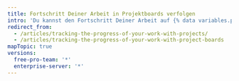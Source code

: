 ```yaml
---
title: Fortschritt Deiner Arbeit in Projektboards verfolgen
intro: 'Du kannst den Fortschritt Deiner Arbeit auf {% data variables.product.product_name %} verfolgen und priorisieren, indem Du ein Projektboard mit zugehörigen Issues, Pull Requests und Hinweisen erstellst.'
redirect_from:
  - /articles/tracking-the-progress-of-your-work-with-projects/
  - /articles/tracking-the-progress-of-your-work-with-project-boards
mapTopic: true
versions:
  free-pro-team: '*'
  enterprise-server: '*'
---
```


